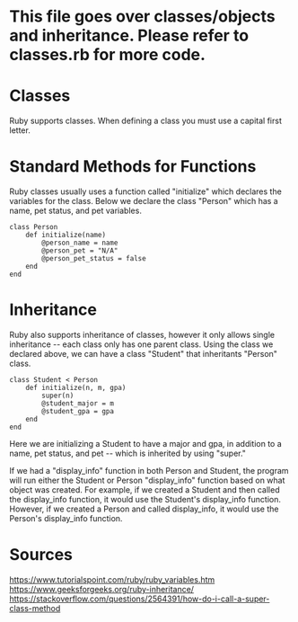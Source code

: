# This file goes over classes/objects and inheritance. Please refer to classes.rb for more code.

# Classes
Ruby supports classes. When defining a class you must use a capital first letter.
# Standard Methods for Functions
Ruby classes usually uses a function called "initialize" which declares the variables for the class. Below we declare the class "Person" which has a name, pet status, and pet variables.
```
class Person
    def initialize(name)
        @person_name = name
        @person_pet = "N/A"
        @person_pet_status = false
    end
end
```
# Inheritance
Ruby also supports inheritance of classes, however it only allows single inheritance -- each class only has one parent class. Using the class we declared above, we can have a class "Student" that inheritants "Person" class.
```
class Student < Person
    def initialize(n, m, gpa)
        super(n)
        @student_major = m
        @student_gpa = gpa
    end
end
```
Here we are initializing a Student to have a major and gpa, in addition to a name, pet status, and pet -- which is inherited by using "super."

If we had a "display_info" function in both Person and Student, the program will run either the Student or Person "display_info" function based on what object was created. For example, if we created a Student and then called the display_info function, it would use the Student's display_info function. However, if we created a Person and called display_info, it would use the Person's display_info function.
# Sources
https://www.tutorialspoint.com/ruby/ruby_variables.htm
https://www.geeksforgeeks.org/ruby-inheritance/
https://stackoverflow.com/questions/2564391/how-do-i-call-a-super-class-method

